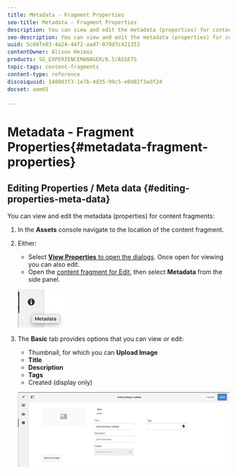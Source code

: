 ```yaml
---
title: Metadata - Fragment Properties
seo-title: Metadata - Fragment Properties
description: You can view and edit the metadata (properties) for content fragments.
seo-description: You can view and edit the metadata (properties) for content fragments.
uuid: 5cd4fe03-4a24-44f2-aad7-079d7c421353
contentOwner: Alison Heimoz
products: SG_EXPERIENCEMANAGER/6.5/ASSETS
topic-tags: content-fragments
content-type: reference
discoiquuid: 148803f3-1e7b-4d35-99c5-e0d82f3adf24
docset: aem65

---
```


# Metadata - Fragment Properties{#metadata-fragment-properties}

## Editing Properties / Meta data {#editing-properties-meta-data}

You can view and edit the metadata (properties) for content fragments:

1. In the **Assets** console navigate to the location of the content fragment.
1. Either:

    * Select [**View Properties** to open the dialogs](/help/assets/managing-assets-touch-ui.md#editing-properties). Once open for viewing you can also edit.
    * Open the [content fragment for Edit](/help/assets/content-fragments-managing.md#opening-the-fragment-editor), then select **Metadata** from the side panel.

   ![cfm-6420-06](assets/cfm-6420-06.png)

1. The **Basic** tab provides options that you can view or edit:

    * Thumbnail, for which you can **Upload Image**
    * **Title**
    * **Description**
    * **Tags**
    * Created (display only)

   ![cfm-6420-07](assets/cfm-6420-07.png)

